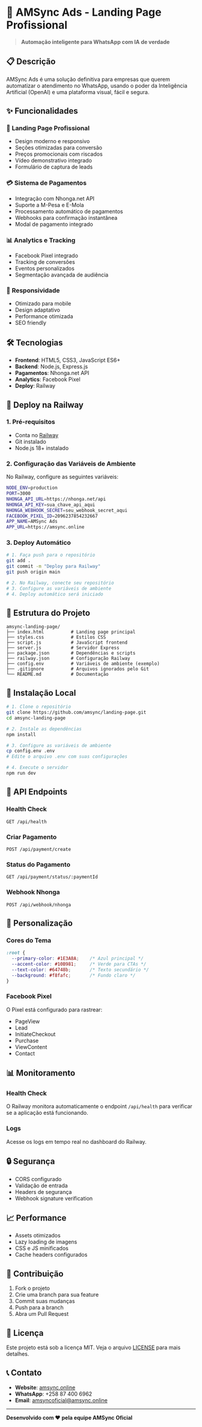 # 🚀 AMSync Ads - Landing Page Profissional

> **Automação inteligente para WhatsApp com IA de verdade**

## 📋 **Descrição**

AMSync Ads é uma solução definitiva para empresas que querem automatizar o atendimento no WhatsApp, usando o poder da Inteligência Artificial (OpenAI) e uma plataforma visual, fácil e segura.

## ✨ **Funcionalidades**

### 🎯 **Landing Page Profissional**
- Design moderno e responsivo
- Seções otimizadas para conversão
- Preços promocionais com riscados
- Vídeo demonstrativo integrado
- Formulário de captura de leads

### 💳 **Sistema de Pagamentos**
- Integração com Nhonga.net API
- Suporte a M-Pesa e E-Mola
- Processamento automático de pagamentos
- Webhooks para confirmação instantânea
- Modal de pagamento integrado

### 📊 **Analytics e Tracking**
- Facebook Pixel integrado
- Tracking de conversões
- Eventos personalizados
- Segmentação avançada de audiência

### 📱 **Responsividade**
- Otimizado para mobile
- Design adaptativo
- Performance otimizada
- SEO friendly

## 🛠️ **Tecnologias**

- **Frontend**: HTML5, CSS3, JavaScript ES6+
- **Backend**: Node.js, Express.js
- **Pagamentos**: Nhonga.net API
- **Analytics**: Facebook Pixel
- **Deploy**: Railway

## 🚀 **Deploy na Railway**

### **1. Pré-requisitos**
- Conta no [Railway](https://railway.app)
- Git instalado
- Node.js 18+ instalado

### **2. Configuração das Variáveis de Ambiente**

No Railway, configure as seguintes variáveis:

```bash
NODE_ENV=production
PORT=3000
NHONGA_API_URL=https://nhonga.net/api
NHONGA_API_KEY=sua_chave_api_aqui
NHONGA_WEBHOOK_SECRET=seu_webhook_secret_aqui
FACEBOOK_PIXEL_ID=2096237854232667
APP_NAME=AMSync Ads
APP_URL=https://amsync.online
```

### **3. Deploy Automático**

```bash
# 1. Faça push para o repositório
git add .
git commit -m "Deploy para Railway"
git push origin main

# 2. No Railway, conecte seu repositório
# 3. Configure as variáveis de ambiente
# 4. Deploy automático será iniciado
```

## 📁 **Estrutura do Projeto**

```
amsync-landing-page/
├── index.html          # Landing page principal
├── styles.css          # Estilos CSS
├── script.js           # JavaScript frontend
├── server.js           # Servidor Express
├── package.json        # Dependências e scripts
├── railway.json        # Configuração Railway
├── config.env          # Variáveis de ambiente (exemplo)
├── .gitignore          # Arquivos ignorados pelo Git
└── README.md           # Documentação
```

## 🔧 **Instalação Local**

```bash
# 1. Clone o repositório
git clone https://github.com/amsync/landing-page.git
cd amsync-landing-page

# 2. Instale as dependências
npm install

# 3. Configure as variáveis de ambiente
cp config.env .env
# Edite o arquivo .env com suas configurações

# 4. Execute o servidor
npm run dev
```

## 📱 **API Endpoints**

### **Health Check**
```
GET /api/health
```

### **Criar Pagamento**
```
POST /api/payment/create
```

### **Status do Pagamento**
```
GET /api/payment/status/:paymentId
```

### **Webhook Nhonga**
```
POST /api/webhook/nhonga
```

## 🎨 **Personalização**

### **Cores do Tema**
```css
:root {
  --primary-color: #1E3A8A;    /* Azul principal */
  --accent-color: #10B981;     /* Verde para CTAs */
  --text-color: #64748b;       /* Texto secundário */
  --background: #f8fafc;       /* Fundo claro */
}
```

### **Facebook Pixel**
O Pixel está configurado para rastrear:
- PageView
- Lead
- InitiateCheckout
- Purchase
- ViewContent
- Contact

## 📊 **Monitoramento**

### **Health Check**
O Railway monitora automaticamente o endpoint `/api/health` para verificar se a aplicação está funcionando.

### **Logs**
Acesse os logs em tempo real no dashboard do Railway.

## 🔒 **Segurança**

- CORS configurado
- Validação de entrada
- Headers de segurança
- Webhook signature verification

## 📈 **Performance**

- Assets otimizados
- Lazy loading de imagens
- CSS e JS minificados
- Cache headers configurados

## 🤝 **Contribuição**

1. Fork o projeto
2. Crie uma branch para sua feature
3. Commit suas mudanças
4. Push para a branch
5. Abra um Pull Request

## 📄 **Licença**

Este projeto está sob a licença MIT. Veja o arquivo [LICENSE](LICENSE) para mais detalhes.

## 📞 **Contato**

- **Website**: [amsync.online](https://amsync.online)
- **WhatsApp**: +258 87 400 6962
- **Email**: amsyncoficial@amsync.online

---

**Desenvolvido com ❤️ pela equipe AMSync Oficial**
